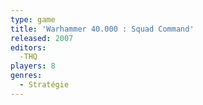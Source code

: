 ```yaml
---
type: game
title: 'Warhammer 40.000 : Squad Command'
released: 2007
editors: 
  -THQ
players: 8
genres:
  - Stratégie
---
```

